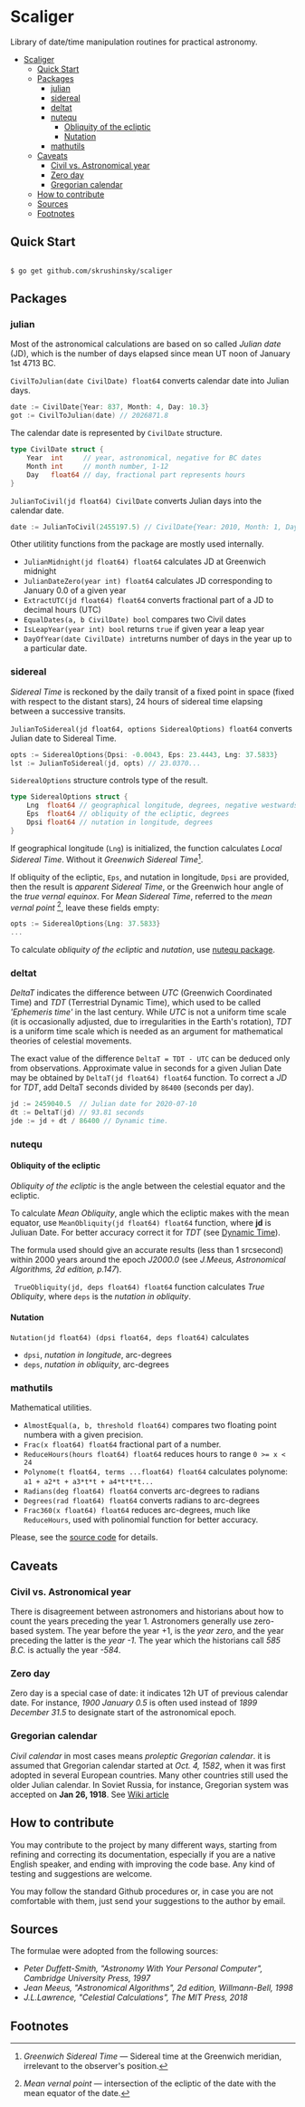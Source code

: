 # Scaliger

Library of date/time manipulation routines for practical astronomy.



- [Scaliger](#scaliger)
  - [Quick Start](#quick-start)
  - [Packages](#packages)
    - [julian](#julian)
    - [sidereal](#sidereal)
    - [deltat](#deltat)
    - [nutequ](#nutequ)
      - [Obliquity of the ecliptic](#obliquity-of-the-ecliptic)
      - [Nutation](#nutation)
    - [mathutils](#mathutils)
  - [Caveats](#caveats)
    - [Civil vs. Astronomical year](#civil-vs-astronomical-year)
    - [Zero day](#zero-day)
    - [Gregorian calendar](#gregorian-calendar)
  - [How to contribute](#how-to-contribute)
  - [Sources](#sources)
  - [Footnotes](#footnotes)


## Quick Start

```console

$ go get github.com/skrushinsky/scaliger

```

## Packages

### julian

Most of the astronomical calculations are based on so called *Julian date* (JD),
which is the number of days elapsed since mean UT noon of January 1st 4713 BC.

`CivilToJulian(date CivilDate) float64` converts calendar date into Julian days.

```go
date := CivilDate{Year: 837, Month: 4, Day: 10.3}
got := CivilToJulian(date) // 2026871.8
```
The calendar date is represented by `CivilDate` structure.

```go
type CivilDate struct {
	Year  int     // year, astronomical, negative for BC dates
	Month int     // month number, 1-12
	Day   float64 // day, fractional part represents hours
}
```

`JulianToCivil(jd float64) CivilDate` converts Julian days into the calendar date.

```go
date := JulianToCivil(2455197.5) // CivilDate{Year: 2010, Month: 1, Day: 1.0}
```

Other utilitity functions from the package are mostly used internally.

* `JulianMidnight(jd float64) float64` calculates JD at Greenwich midnight
* `JulianDateZero(year int) float64` calculates JD corresponding to January 0.0 of a given year
* `ExtractUTC(jd float64) float64` converts fractional part of a JD to decimal hours (UTC)
* `EqualDates(a, b CivilDate) bool` compares two Civil dates
* `IsLeapYear(year int) bool` returns `true` if given year a leap year
* `DayOfYear(date CivilDate) int`returns number of days in the year up to a particular date.

### sidereal

*Sidereal Time* is reckoned by the daily transit of a fixed point in space (fixed with respect
to the distant stars), 24 hours of sidereal time elapsing between a successive transits.

`JulianToSidereal(jd float64, options SiderealOptions) float64` converts Julian date to
Sidereal Time.


```go
opts := SiderealOptions{Dpsi: -0.0043, Eps: 23.4443, Lng: 37.5833}
lst := JulianToSidereal(jd, opts) // 23.0370...
```

`SiderealOptions` structure controls type of the result.

```go
type SiderealOptions struct {
	Lng  float64 // geographical longitude, degrees, negative westwards
	Eps  float64 // obliquity of the ecliptic, degrees
	Dpsi float64 // nutation in longitude, degrees
}
```
If geographical longitude (`Lng`) is initialized, the function calculates *Local Sidereal Time*.
Without it *Greenwich Sidereal Time*[^1].

If obliquity of the ecliptic, `Eps`, and nutation in longitude, `Dpsi` are provided, then
the result is *apparent Sidereal Time*, or the Greenwich hour angle of the *true vernal equinox*.
For *Mean Sidereal Time*, referred to the *mean vernal point* [^2], leave these fields empty:

```go
opts := SiderealOptions{Lng: 37.5833}
...
```

To calculate *obliquity of the ecliptic* and *nutation*, use [nutequ package](#nutequ).


### deltat

*DeltaT* indicates the difference between *UTC* (Greenwich Coordinated Time) and *TDT*
(Terrestrial Dynamic Time), which used to be called *'Ephemeris time'* in the last
century. While *UTC* is not a uniform time scale (it is occasionally adjusted, due to irregularities
in the Earth's rotation), *TDT* is a uniform time scale which is needed as an argument for
mathematical theories of celestial movements.

The exact value of the difference `DeltaT = TDT - UTC` can be deduced only from observations.
Approximate value in seconds for a given Julian Date may be obtained by `DeltaT(jd float64) float64`
function. To correct a *JD* for *TDT*, add DeltaT seconds divided by `86400` (seconds per day).

```go
jd := 2459040.5  // Julian date for 2020-07-10
dt := DeltaT(jd) // 93.81 seconds
jde := jd + dt / 86400 // Dynamic time.
```

### nutequ

#### Obliquity of the ecliptic

*Obliquity of the ecliptic* is the angle between the celestial equator and the ecliptic.

To calculate *Mean Obliquity*, angle which the ecliptic makes with the mean equator,
use `MeanObliquity(jd float64) float64` function, where **jd** is Juliuan Date.
For better accuracy correct it for *TDT* (see [Dynamic Time](#dynamic-time--deltat-package)).

The formula used should give an accurate results (less than 1 srcsecond) within 2000
years around the epoch *J2000.0* (see *J.Meeus, Astronomical Algorithms, 2d edition, p.147*).

` TrueObliquity(jd, deps float64) float64` function calculates *True Obliquity*, where `deps`
is the *nutation in obliquity*.

#### Nutation

`Nutation(jd float64) (dpsi float64, deps float64)` calculates

 * `dpsi`, *nutation in longitude*, arc-degrees
 * `deps`, *nutation in obliquity*, arc-degrees


### mathutils

Mathematical utilities.

* `AlmostEqual(a, b, threshold float64)` compares two floating point numbera with a given precision.
* `Frac(x float64) float64` fractional part of a number.
* `ReduceHours(hours float64) float64` reduces hours to range `0 >= x < 24`
* `Polynome(t float64, terms ...float64) float64` calculates polynome: `a1 + a2*t + a3*t*t + a4*t*t*t...`
* `Radians(deg float64) float64` converts arc-degrees to radians
* `Degrees(rad float64) float64` converts radians to arc-degrees
* `Frac360(x float64) float64` reduces arc-degrees, much like `ReduceHours`, used with polinomial function for better accuracy.

Please, see the [source code](/skrushinsky/scaliger/blob/master/mathutils/mathutils.go) for details.

## Caveats

### Civil vs. Astronomical year

There is disagreement between astronomers and historians about how to count
the years preceding the year 1. Astronomers generally use zero-based system.
The year before the year +1, is the *year zero*, and the year preceding the
latter is the *year -1*. The year which the historians call *585 B.C.* is
actually the year *-584*.

### Zero day

Zero day is a special case of date: it indicates 12h UT of previous calendar
date. For instance, *1900 January 0.5* is often used instead of
*1899 December 31.5* to designate start of the astronomical epoch.

###  Gregorian calendar

_Civil calendar_ in most cases means _proleptic Gregorian calendar_. it is
assumed that Gregorian calendar started at *Oct. 4, 1582*, when it was first
adopted in several European countries. Many other countries still used the
older Julian calendar. In Soviet Russia, for instance, Gregorian system was
accepted on **Jan 26, 1918**. See
[Wiki article](https://en.wikipedia.org/wiki/Gregorian_calendar#Adoption_of_the_Gregorian_Calendar)


## How to contribute

You may contribute to the project by many different ways, starting from refining and correcting its documentation,
especially if you are a native English speaker, and ending with improving the code base. Any kind of testing and
suggestions are welcome.

You may follow the standard Github procedures or, in case you are not comfortable with them, just send your suggestions
to the author by email.

## Sources

The formulae were adopted from the following sources:

* _Peter Duffett-Smith, "Astronomy With Your Personal Computer", Cambridge University Press, 1997_
* _Jean Meeus, "Astronomical Algorithms", 2d edition, Willmann-Bell, 1998_
* _J.L.Lawrence, "Celestial Calculations", The MIT Press, 2018_


## Footnotes

[^1]: *Greenwich Sidereal Time* — Sidereal time at the Greenwich meridian, irrelevant to the observer's
position.

[^2]: *Mean vernal point* — intersection of the ecliptic of the date with the mean equator of the date.
